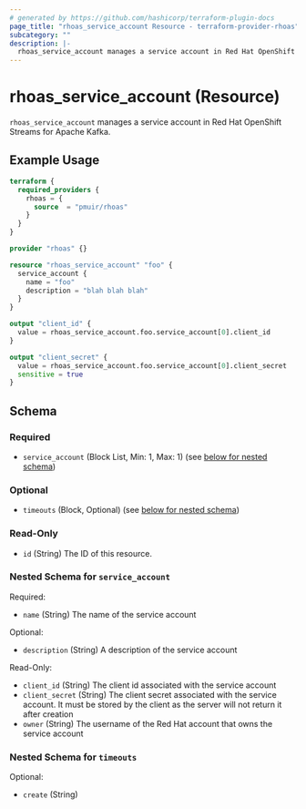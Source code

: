 ```yaml
---
# generated by https://github.com/hashicorp/terraform-plugin-docs
page_title: "rhoas_service_account Resource - terraform-provider-rhoas"
subcategory: ""
description: |-
  rhoas_service_account manages a service account in Red Hat OpenShift Streams for Apache Kafka.
---
```


# rhoas_service_account (Resource)

`rhoas_service_account` manages a service account in Red Hat OpenShift Streams for Apache Kafka.

## Example Usage

```terraform
terraform {
  required_providers {
    rhoas = {
      source  = "pmuir/rhoas"
    }
  }
}

provider "rhoas" {}

resource "rhoas_service_account" "foo" {
  service_account {
    name = "foo"
    description = "blah blah blah"
  }
}

output "client_id" {
  value = rhoas_service_account.foo.service_account[0].client_id
}

output "client_secret" {
  value = rhoas_service_account.foo.service_account[0].client_secret
  sensitive = true
}
```

<!-- schema generated by tfplugindocs -->
## Schema

### Required

- `service_account` (Block List, Min: 1, Max: 1) (see [below for nested schema](#nestedblock--service_account))

### Optional

- `timeouts` (Block, Optional) (see [below for nested schema](#nestedblock--timeouts))

### Read-Only

- `id` (String) The ID of this resource.

<a id="nestedblock--service_account"></a>
### Nested Schema for `service_account`

Required:

- `name` (String) The name of the service account

Optional:

- `description` (String) A description of the service account

Read-Only:

- `client_id` (String) The client id associated with the service account
- `client_secret` (String) The client secret associated with the service account. It must be stored by the client as the server will not return it after creation
- `owner` (String) The username of the Red Hat account that owns the service account


<a id="nestedblock--timeouts"></a>
### Nested Schema for `timeouts`

Optional:

- `create` (String)


